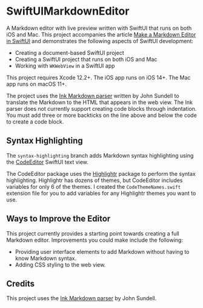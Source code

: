 # SwiftUIMarkdownEditor

A Markdown editor with live preview written with SwiftUI that runs on both iOS and Mac. This project accompanies the article [Make a Markdown Editor in SwiftUI](https://www.swiftdevjournal.com/make-a-markdown-editor-in-swiftui/) and demonstrates the following aspects of SwiftUI development:

* Creating a document-based SwiftUI project
* Creating a SwiftUI project that runs on both iOS and Mac
* Working with `WKWebView` in a SwiftUI app

This project requires Xcode 12.2+. The iOS app runs on iOS 14+. The Mac app runs on macOS 11+.

The project uses the [Ink Markdown parser](https://github.com/JohnSundell/Ink) written by John Sundell to translate the Markdown to the HTML that appears in the web view. The Ink parser does not currently support creating code blocks through indentation. You must add three or more backticks on the line above and below the code to create a code block.

## Syntax Highlighting

The `syntax-highlighting` branch adds Markdown syntax highlighting using the [CodeEditor](https://github.com/ZeeZide/CodeEditor) SwiftUI text view.

The CodeEditor package uses the [Highlightr](https://github.com/raspu/Highlightr) package to perform the syntax highlighting. Highlightr has dozens of themes, but CodeEditor includes variables for only 6 of the themes. I created the `CodeThemeNames.swift` extension file for you to add variables for any Highlightr themes you want to use.

## Ways to Improve the Editor

This project currently provides a starting point towards creating a full Markdown editor. Improvements you could make include the following:

* Providing user interface elements to add Markdown without having to know Markdown syntax.
* Adding CSS styling to the web view.

## Credits

This project uses the [Ink Markdown parser](https://github.com/JohnSundell/Ink) by John Sundell.
